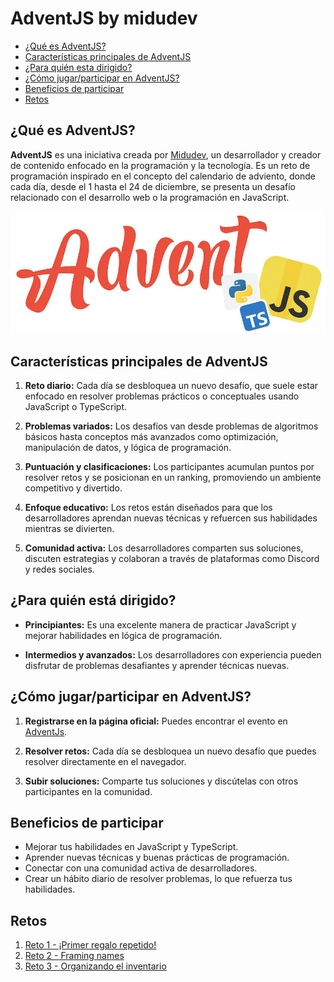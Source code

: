# AdventJS by midudev

- [¿Qué es AdventJS?](#qué-es-adventjs)
- [Características principales de AdventJS](#características-principales-de-adventjs)
- [¿Para quién esta dirigido?](#para-quién-está-dirigido)
- [¿Cómo jugar/participar en AdventJS?](#cómo-jugarparticipar-en-adventjs)
- [Beneficios de participar](#beneficios-de-participar)
- [Retos](#retos)

## ¿Qué es AdventJS?
**AdventJS** es una iniciativa creada por [Midudev](https://www.twitch.tv/midudev "Twitch midudev"), un desarrollador y creador de contenido enfocado en la programación y la tecnología. Es un reto de programación inspirado en el concepto del calendario de adviento, donde cada día, desde el 1 hasta el 24 de diciembre, se presenta un desafío relacionado con el desarrollo web o la programación en JavaScript.

<p align="center">
  <img src="Images/logo.webp" title="AdventJSLogo" alt="AdventJSLogo">
</p>

## Características principales de AdventJS

1. **Reto diario:**
    Cada día se desbloquea un nuevo desafío, que suele estar enfocado en resolver problemas prácticos o conceptuales usando JavaScript o TypeScript.

2. **Problemas variados:**
    Los desafíos van desde problemas de algoritmos básicos hasta conceptos más avanzados como optimización, manipulación de datos, y lógica de programación.

3. **Puntuación y clasificaciones:**
    Los participantes acumulan puntos por resolver retos y se posicionan en un ranking, promoviendo un ambiente competitivo y divertido.

4. **Enfoque educativo:**
    Los retos están diseñados para que los desarrolladores aprendan nuevas técnicas y refuercen sus habilidades mientras se divierten.

5. **Comunidad activa:**
    Los desarrolladores comparten sus soluciones, discuten estrategias y colaboran a través de plataformas como Discord y redes sociales.

## ¿Para quién está dirigido?
- **Principiantes:**
    Es una excelente manera de practicar JavaScript y mejorar habilidades en lógica de programación.

- **Intermedios y avanzados:**
    Los desarrolladores con experiencia pueden disfrutar de problemas desafiantes y aprender técnicas nuevas.

## ¿Cómo jugar/participar en AdventJS?
1. **Registrarse en la página oficial:**
    Puedes encontrar el evento en [AdventJs](https://adventjs.dev/ "AdventJS").

2. **Resolver retos:**
    Cada día se desbloquea un nuevo desafío que puedes resolver directamente en el navegador.

3. **Subir soluciones:**
    Comparte tus soluciones y discútelas con otros participantes en la comunidad.

## Beneficios de participar
- Mejorar tus habilidades en JavaScript y TypeScript.
- Aprender nuevas técnicas y buenas prácticas de programación.
- Conectar con una comunidad activa de desarrolladores.
- Crear un hábito diario de resolver problemas, lo que refuerza tus habilidades.

## Retos
1. [Reto 1 - ¡Primer regalo repetido!](Reto1/ "Reto 1 - ¡Primer regalo repetido!")
2. [Reto 2 - Framing names](Reto2/ "Reto 2 - Framing names")
3. [Reto 3 - Organizando el inventario](Reto3/ "Reto 3 - Organizando el inventario")
